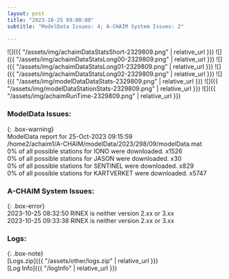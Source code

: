 ```yaml
---
layout: post
title: "2023-10-25 09:00:00"
subtitle: "ModelData Issues: 4; A-CHAIM System Issues: 2"

---
```


![]({{ "/assets/img/achaimDataStatsShort-2329809.png" | relative_url }})
![]({{ "/assets/img/achaimDataStatsLong00-2329809.png" | relative_url }})
![]({{ "/assets/img/achaimDataStatsLong01-2329809.png" | relative_url }})
![]({{ "/assets/img/achaimDataStatsLong02-2329809.png" | relative_url }})
![]({{ "/assets/img/modelDataDataStats-2329809.png" | relative_url }})
![]({{ "/assets/img/modelDataStationStats-2329809.png" | relative_url }})
![]({{ "/assets/img/achaimRunTime-2329809.png" | relative_url }})


### ModelData Issues:  
  
{: .box-warning}  
 ModelData report for 25-Oct-2023 09:15:59   
 /home2/achaim1/A-CHAIM/modelData/2023/298/09/modelData.mat   
 0% of all possible stations for IONO were downloaded. x1526   
 0% of all possible stations for JASON were downloaded. x30   
 0% of all possible stations for SENTINEL were downloaded. x829   
 0% of all possible stations for KARTVERKET were downloaded. x5747   
  
### A-CHAIM System Issues:  
  
{: .box-error}  
2023-10-25 08:32:50 RINEX is neither version 2.xx or 3.xx  
2023-10-25 09:33:38 RINEX is neither version 2.xx or 3.xx  

### Logs:  
  
{: .box-note}  
[Logs.zip]({{ "/assets/other/logs.zip" | relative_url }})  
[Log Info]({{ "/logInfo" | relative_url }})  

